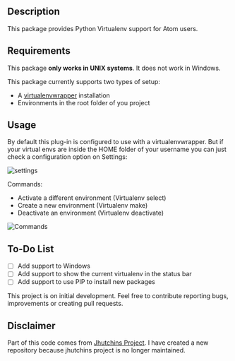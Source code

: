 ## Description

This package provides Python Virtualenv support for Atom users.

## Requirements

This package **only works in UNIX systems**. It does not work in Windows.

This package currently supports two types of setup:

* A [virtualenvwrapper](https://pypi.python.org/pypi/virtualenvwrapper) installation
* Environments in the root folder of you project

## Usage

By default this plug-in is configured to use with a virtualenvwrapper. But if your virtual envs are inside the HOME folder of your username you can just check  a configuration option on Settings: 

![settings](https://cloud.githubusercontent.com/assets/1611808/24335317/3387d064-1251-11e7-9233-83c99796b5a9.png)

Commands:

* Activate a different environment (Virtualenv select)
* Create a new environment (Virtualenv make)
* Deactivate an environment (Virtualenv deactivate)

![Commands](https://cloud.githubusercontent.com/assets/1611808/21472334/671a0614-cabb-11e6-9b33-3ba1459ca072.png)

## To-Do List

 - [ ] Add support to Windows
 - [ ] Add support to show the current virtualenv in the status bar
 - [ ] Add support to use PIP to install new packages

This project is on initial development. Feel free to contribute reporting bugs, improvements or creating pull requests.

## Disclaimer

Part of this code comes from [Jhutchins Project](https://github.com/jhutchins/virtualenv). I have created a new repository because jhutchins project is no longer maintained.

